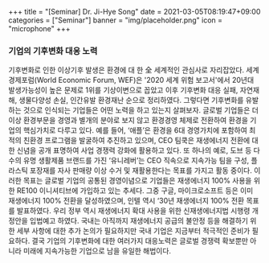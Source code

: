 +++
title = "[Seminar] Dr. Ji-Hye Song"
date = 2021-03-05T08:19:47+09:00
categories = ["Seminar"]
banner = "img/placeholder.png"
icon = "microphone"
+++
###  기업의 기후변화 대응 노력
기후변화로 인한 이상기후 발생은 환경에 대 한 全 세계적인 관심사로 자리잡았다.
세계경제포럼(World Economic Forum, WEF)은 '2020 세계 위험 보고서'에서 20년대
발생가능성이 높은 문제로 1위를 기상이변으로 꼽았고 이후 기후변화 대응 실패, 자연재해,
생물다양성 손실, 인간유발 환경재난 순으로 정리하였다. 그렇다면 기후변화를 유발하는 것으로
인식되는 기업들은 어떤 노력을 하고 있는지 살펴보자. 글로벌 기업들은 더 이상 환경부문을 경영과
별개의 분야로 보지 않고 환경경영 체제로 전환하여 환경을 기업의 핵심가치로 다루고 있다. 예를
들어, ‘애플’은 환경을 6대 경영가치에 포함하여 최적의 친환경 프로그램을 발굴하여 추진하고
있으며, CEO 팀쿡은 재생에너지 전환에 대한 신념을 공개 표명하여 사업 경쟁력 강화에 활용하고
있다. 또 하나의 예로, 도브 등 다수의 유명 생활제품 브랜드를 가진 ‘유니레버’는 CEO 직속으로
지속가능 팀을 구성, 플라스틱 포장재를 자사 판매량 이상 수거 및 재활용한다는 목표를 가지고 활동
중이다. 이러한 목표는 글로벌 기업의 공통된 경영이념으로 기업들은 재생에너지 100% 사용을 위한
RE100 이니셔티브에 가입하고 있는 추세다. 그중 구글, 마이크로소프트 등은 이미 재생에너지 100%
전환을 달성하였으며, 인텔 역시 ‘30년 재생에너지 100% 전환 목표를 발표하였다. 우리 정부 역시
재생에너지 확대 사용을 위한 신재생에너지법 시행령 개정안을 입법예고 하였다. 국내는 아직까지
재생에너지 공급의 불안정 등을 해결하기 위한 세부 사항에 대한 추가 논의가 필요하지만 국내
기업은 지금부터 적극적인 준비가 필요하다. 결국 기업의 기후변화에 대한 여러가지 대응노력은
글로벌 경쟁력 확보뿐만 아니라 미래에 지속가능한 기업으로 남을 유일한 해법이다.